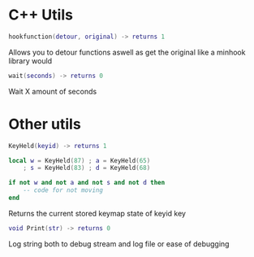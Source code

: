 # C++ Utils

```lua
hookfunction(detour, original) -> returns 1
```
Allows you to detour functions aswell as get the original like a minhook library would

```lua
wait(seconds) -> returns 0
```
Wait X amount of seconds

# Other utils

```lua
KeyHeld(keyid) -> returns 1
```
```lua
local w = KeyHeld(87) ; a = KeyHeld(65)
	; s = KeyHeld(83) ; d = KeyHeld(68)

if not w and not a and not s and not d then
    -- code for not moving
end
```
Returns the current stored keymap state of keyid key



```lua
void Print(str) -> returns 0
```
Log string both to debug stream and log file or ease of debugging
